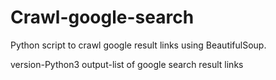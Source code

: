 # Crawl-google-search
Python script to crawl google result links using BeautifulSoup.

version-Python3
output-list of google search result links
